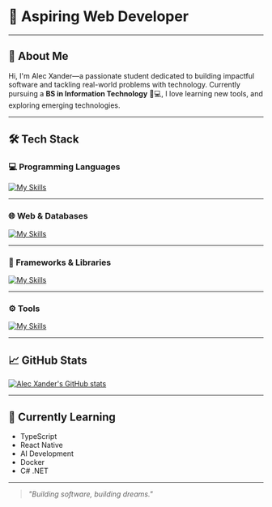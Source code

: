 # 👋 Aspiring Web Developer

---

## 🚀 About Me

Hi, I'm Alec Xander—a passionate student dedicated to building impactful software and tackling real-world problems with technology. Currently pursuing a **BS in Information Technology** 📝💻, I love learning new tools, and exploring emerging technologies.

---

## 🛠️ Tech Stack

### 💻 Programming Languages
[![My Skills](https://skillicons.dev/icons?i=java,js,php,python,nodejs)](https://skillicons.dev)

---

### 🌐 Web & Databases
[![My Skills](https://skillicons.dev/icons?i=html,css,mysql,mongodb)](https://skillicons.dev)

---

### 🎯 Frameworks & Libraries
[![My Skills](https://skillicons.dev/icons?i=react,bootstrap,tailwind,spring,django,express)](https://skillicons.dev)

---

### ⚙️ Tools
[![My Skills](https://skillicons.dev/icons?i=figma,git)](https://skillicons.dev)

---

## 📈 GitHub Stats

[![Alec Xander's GitHub stats](https://github-readme-stats.vercel.app/api?username=alecxander567&theme=algolia&show_icons=true&card_width=495&hide=prs,issues)](https://github.com/alecxander567)

---

## 🌱 Currently Learning

- TypeScript
- React Native
- AI Development
- Docker
- C# .NET 

---

> _"Building software, building dreams."_
